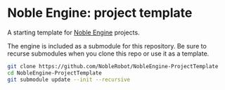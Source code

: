# Noble Engine: project template
A starting template for [Noble Engine](https://github.com/NobleRobot/NobleEngine) projects.

The engine is included as a submodule for this repository. Be sure to recurse submodules when you clone this repo or use it as a template.

```bash
git clone https://github.com/NobleRobot/NobleEngine-ProjectTemplate
cd NobleEngine-ProjectTemplate
git submodule update --init --recursive
```
